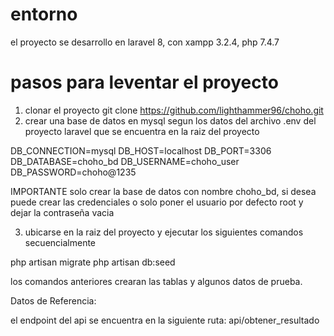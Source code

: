 # entorno
el proyecto se desarrollo en laravel 8, con xampp 3.2.4, php 7.4.7
# pasos para leventar el proyecto
1) clonar el proyecto git clone https://github.com/lighthammer96/choho.git
2) crear una base de datos en mysql segun los datos del archivo .env del proyecto laravel 
que se encuentra en la raiz del proyecto

DB_CONNECTION=mysql
DB_HOST=localhost
DB_PORT=3306
DB_DATABASE=choho_bd
DB_USERNAME=choho_user
DB_PASSWORD=choho@1235

IMPORTANTE solo crear la base de datos con nombre choho_bd, si desea puede crear las credenciales
o solo poner el usuario por defecto root y dejar la contraseña vacia

3) ubicarse en la raiz del proyecto y ejecutar los siguientes comandos secuencialmente

php artisan migrate
php artisan db:seed

los comandos anteriores crearan las tablas y algunos datos de prueba.

Datos de Referencia:

el endpoint del api se encuentra en la siguiente ruta: api/obtener_resultado



